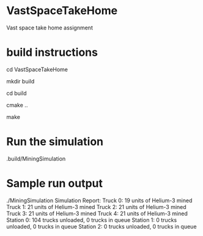 # VastSpaceTakeHome
Vast space take home assignment

# build instructions
cd VastSpaceTakeHome

mkdir build

cd build 

cmake ..

make

# Run the simulation
.build/MiningSimulation

# Sample run output
./MiningSimulation
Simulation Report:
Truck 0: 19 units of Helium-3 mined
Truck 1: 21 units of Helium-3 mined
Truck 2: 21 units of Helium-3 mined
Truck 3: 21 units of Helium-3 mined
Truck 4: 21 units of Helium-3 mined
Station 0: 104 trucks unloaded, 0 trucks in queue
Station 1: 0 trucks unloaded, 0 trucks in queue
Station 2: 0 trucks unloaded, 0 trucks in queue
